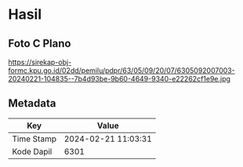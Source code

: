 # Hasil

## Foto C Plano

https://sirekap-obj-formc.kpu.go.id/02dd/pemilu/pdpr/63/05/09/20/07/6305092007003-20240221-104835--7b4d93be-9b60-4649-9340-e22262cf1e9e.jpg


## Metadata

| Key        | Value               |
| ---------- | ------------------- |
| Time Stamp | 2024-02-21 11:03:31 |
| Kode Dapil | 6301                |



